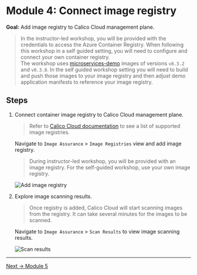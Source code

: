 # Module 4: Connect image registry


**Goal:** Add image registry to Calico Cloud management plane.

>In the instructor-led workshop, you will be provided with the credentials to access the Azure Container Registry. When following this workshop in a self guided setting, you will need to configure and connect your own container registry.  
The workshop uses [microservices-demo](https://github.com/GoogleCloudPlatform/microservices-demo) images of versions `v0.3.2` and `v0.3.8`. In the self guided workshop setting you will need to build and push those images to your image registry and then adjust demo application manifests to reference your image registry.

## Steps

1. Connect container image registry to Calico Cloud management plane.

    >Refer to [Calico Cloud documentation](https://docs.calicocloud.io/image-assurance/scan-image-registries#create-access-to-image-registries) to see a list of supported image registries.

    Navigate to `Image Assurance` > `Image Registries` view and add image registry.

    >During instructor-led workshop, you will be provided with an image registry. For the self-guided workshop, use your own image registry.

    ![Add image registry](../img/add-image-registry.png)

2. Explore image scanning results.

    >Once registry is added, Calico Cloud will start scanning images from the registry. It can take several minutes for the images to be scanned.

    Navigate to `Image Assurance` > `Scan Results` to view image scanning results.

    ![Scan results](../img/scan-results.png)

---
[Next -> Module 5](../modules/configure-demo-resources.md)
